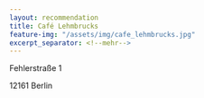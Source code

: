 ```yaml
---
layout: recommendation
title: Café Lehmbrucks
feature-img: "/assets/img/cafe_lehmbrucks.jpg"
excerpt_separator: <!--mehr-->
---
```


Fehlerstraße 1

12161 Berlin
